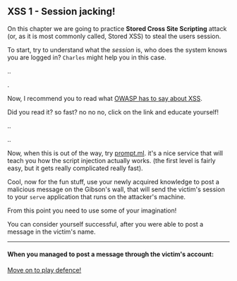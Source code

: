 XSS 1 - Session jacking!
----------------------

On this chapter we are going to practice **Stored Cross Site Scripting** attack (or, as it is most commonly called, Stored XSS) to steal the users session.

To start, try to understand what the *session* is, who does the system knows you are logged in? `Charles` might help you in this case.

.. 

.

Now, I recommend you to read what [OWASP has to say about XSS](https://www.owasp.org/index.php/Cross-site_Scripting_%28XSS%29).

Did you read it? so fast? no no no, click on the link and educate yourself!

.. 

..

Now, when this is out of the way, try [prompt.ml](http://prompt.ml/). it's a nice service that will teach you how the script injection actually works. (the first level is fairly easy, but it gets really complicated really fast).

Cool, now for the fun stuff, use your newly acquired knowledge to post a malicious message on the Gibson's wall, that will send the victim's session to your `serve` application that runs on the attacker's machine.

From this point you need to use some of your imagination!

You can consider yourself successful, after you were able to post a message in the victim's name.

- - - 
#### When you managed to post a message through the victim's account:
[Move on to play defence!](03-XSS1-defence.md)